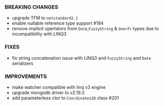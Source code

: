 ### BREAKING CHANGES
- upgrade TFM to `netstandard2.1`
- enable nullable reference type support #194
- remove implicit opertators from `Date`,`FuzzyString` & `One<T>` types due to incompatibility with LINQ3

### FIXES
- fix string concatenation issue with LINQ3 and `FuzzyString` and `Date` serializers

### IMPROVEMENTS
- make watcher compatible with linq v3 engine
- upgrade mongodb driver to v2.19.2
- add parameterless ctor to `Coordinates2D` class #201